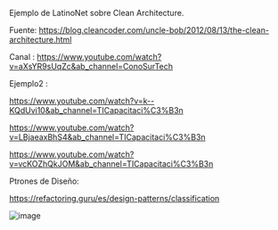 Ejemplo de LatinoNet sobre Clean Architecture.

Fuente: https://blog.cleancoder.com/uncle-bob/2012/08/13/the-clean-architecture.html

Canal : https://www.youtube.com/watch?v=aXsYR9sUqZc&ab_channel=ConoSurTech

Ejemplo2 :

https://www.youtube.com/watch?v=k--KQdUvi10&ab_channel=TICapacitaci%C3%B3n

https://www.youtube.com/watch?v=LBjaeaxBhS4&ab_channel=TICapacitaci%C3%B3n

https://www.youtube.com/watch?v=vcKOZhQkJOM&ab_channel=TICapacitaci%C3%B3n

Ptrones de Diseño: 

https://refactoring.guru/es/design-patterns/classification

![image](https://github.com/sebatucco/IntroduccionCleanArchitecture/assets/4566043/bd475b5f-b293-4a30-905a-5fd04c3f58d4)
